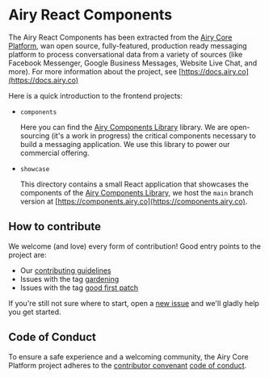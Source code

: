 # Airy React Components

The Airy React Components has been extracted from the 
[Airy Core Platform](https://github.com/airyhq/airy), wan open source, fully-featured, production ready 
messaging platform to process conversational data from a variety of sources
(like Facebook Messenger, Google Business Messages, Website Live Chat, and
more). For more information about the project, see [https://docs.airy.co](https://docs.airy.co)

Here is a quick introduction to the frontend projects:

- `components`

  Here you can find the [Airy
  Components Library](https://www.npmjs.com/package/@airyhq/components) library. We are open-sourcing
  (it's a work in progress) the critical components necessary to build a
  messaging application. We use this library to power our commercial offering.

- `showcase`

  This directory contains a small React application that showcases the
  components of the [Airy Components
  Library](https://www.npmjs.com/package/@airyhq/components), we host the `main`
  branch version at [https://components.airy.co](https://components.airy.co).

## How to contribute

We welcome (and love) every form of contribution! Good entry points to the
project are:

- Our [contributing guidelines](/CONTRIBUTING.md)
- Issues with the tag
  [gardening](https://github.com/airyhq/components/issues?q=is%3Aissue+is%3Aopen+label%3Agardening)
- Issues with the tag [good first
  patch](https://github.com/airyhq/components/issues?q=is%3Aissue+is%3Aopen+label%3A%22good+first+patch%22)

If you're still not sure where to start, open a [new
issue](https://github.com/airyhq/components/issues/new) and we'll gladly help you get
started.


## Code of Conduct

To ensure a safe experience and a welcoming community, the Airy Core Platform
project adheres to the [contributor
convenant](https://www.contributor-covenant.org/) [code of
conduct](/code_of_conduct.md).
